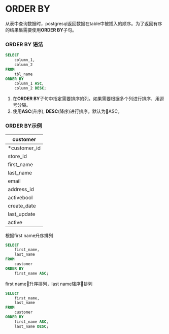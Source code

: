 # ORDER BY

从表中查询数据时，postgresql返回数据在table中被插入的顺序。为了返回有序的结果集需要使用**ORDER BY**子句。

### ORDER BY 语法

```sql
SELECT
    column_1,
    column_2
FROM
    tbl_name
ORDER BY
    column_1 ASC,
    column_2 DESC;
```

1. 在**ORDER BY**子句中指定需要排序的列。如果需要根据多个列进行排序，用逗号分隔。
2. 使用**ASC**(升序), **DESC**(降序)进行排序。默认为ASC。

### ORDER BY示例

|customer|
|---|
|*customer_id|
|store_id|
|first_name|
|last_name|
|email|
|address_id|
|activebool|
|create_date|
|last_update|
|active|

根据first name升序排列

```sql
SELECT
    first_name,
    last_name
FROM
    customer
ORDER BY
    first_name ASC;
```

first name升序排列，last name降序排列

```sql
SELECT 
    first_name,
    last_name
FROM
    customer
ORDER BY
    first_name ASC,
    last_name DESC;
```